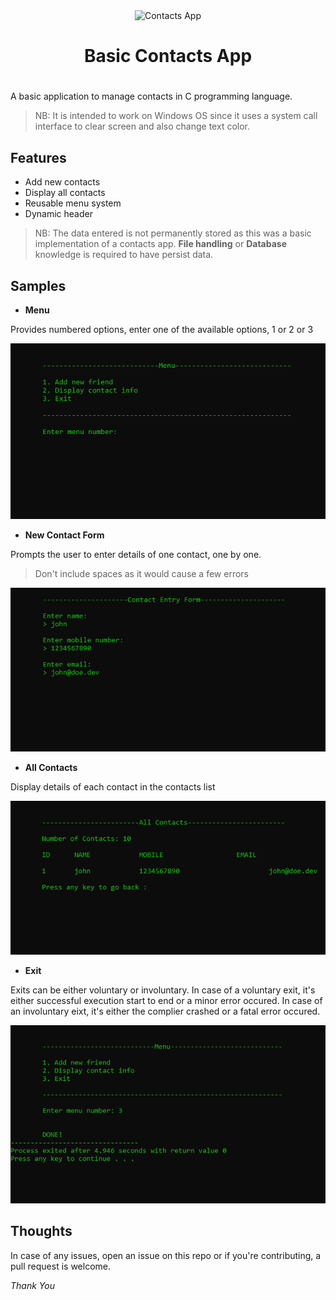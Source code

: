 <div align="center">
<img width="200" alt="Contacts App" src="https://user-images.githubusercontent.com/92443116/190621430-c13e7ddf-8a22-4bea-bb6c-cd86a0c1e4a8.png">
<h1>Basic Contacts App</h1>
</div>

# 

A basic application to manage contacts in C programming language. 

> NB: It is intended to work on Windows OS since it uses a system call interface to clear screen and also change text color.

## Features

- Add new contacts
- Display all contacts
- Reusable menu system
- Dynamic header

> NB: The data entered is not permanently stored as this was a basic implementation of a contacts app. **File handling** or **Database** knowledge is required to have persist data.

## Samples

- **Menu**

Provides numbered options, enter one of the available options, 1 or 2 or 3

<p align="center"><img alt="Menu" src="./img/01-menu.png"></p>

- **New Contact Form**

Prompts the user to enter details of one contact, one by one.

> Don't include spaces as it would cause a few errors

<p align="center"><img alt="Menu" src="./img/02-new-contact-form.png"></p>

- **All Contacts**

Display details of each contact in the contacts list

<p align="center"><img alt="Menu" src="./img/03-all-contacts.png"></p>

- **Exit**

Exits can be either voluntary or involuntary. In case of a voluntary exit, it's either successful execution start to end or a minor error occured. In case of an involuntary eixt, it's either the complier crashed or a fatal error occured.

<p align="center"><img alt="Menu" src="./img/04-exit.png"></p>

## Thoughts

In case of any issues, open an issue on this repo or if you're contributing, a pull request is welcome.

_Thank You_

